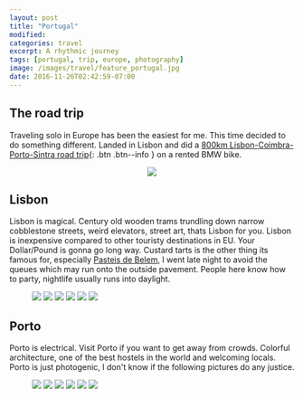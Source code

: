 ```yaml
---
layout: post
title: "Portugal"
modified:
categories: travel
excerpt: A rhythmic journey
tags: [portugal, trip, europe, photography]
image: /images/travel/feature_portugal.jpg
date: 2016-11-26T02:42:59-07:00
---
```


## The road trip
Traveling solo in Europe has been the easiest for me. This time decided to do something different. Landed in Lisbon and did a [800km Lisbon-Coimbra-Porto-Sintra road trip](/blog/motorcycling-abroad){: .btn .btn--info } on a rented BMW bike.
<figure align="center">
    <a href="https://farm1.staticflickr.com/580/31812352431_b1b9986dbc_b.jpg" title=""><img src="https://farm1.staticflickr.com/580/31812352431_b1b9986dbc_c.jpg"></a>
</figure>

## Lisbon
Lisbon is magical. Century old wooden trams trundling down narrow cobblestone streets, weird elevators, street art, thats Lisbon for you. Lisbon is inexpensive compared to other touristy destinations in EU. Your Dollar/Pound is gonna go long way. Custard tarts is the other thing its famous for, especially [Pasteis de Belem](), I went late night to avoid the queues which may run onto the outside pavement. People here know how to party, nightlife usually runs into daylight.

<figure class="half">
    <a href="https://farm1.staticflickr.com/450/31587567112_301112b4c7_b.jpg" title=""><img src="https://farm1.staticflickr.com/450/31587567112_301112b4c7_m.jpg"></a>
    <a href="https://farm1.staticflickr.com/650/30924522683_7112b5772a_b.jpg" title=""><img src="https://farm1.staticflickr.com/650/30924522683_7112b5772a_m.jpg"></a>
    <a href="https://farm1.staticflickr.com/350/31360782860_94f84fc15a_b.jpg" title=""><img src="https://farm1.staticflickr.com/350/31360782860_94f84fc15a_m.jpg"></a>
    <a href="https://farm1.staticflickr.com/610/30923926523_d943dfd71d_b.jpg" title=""><img src="https://farm1.staticflickr.com/610/30923926523_d943dfd71d_m.jpg"></a>
    <a href="https://farm1.staticflickr.com/348/31734038835_bd08b9b7a8_b.jpg" title=""><img src="https://farm1.staticflickr.com/348/31734038835_bd08b9b7a8_m.jpg"></a>
    <a href="https://farm1.staticflickr.com/439/30924563133_406deebf97_b.jpg" title=""><img src="https://farm1.staticflickr.com/439/30924563133_406deebf97_m.jpg"></a>
</figure>

## Porto
Porto is electrical. Visit Porto if you want to get away from crowds. Colorful architecture, one of the best hostels in the world and welcoming locals. Porto is just photogenic, I don't know if the following pictures do any justice.

<figure class="third">
    <a href="https://farm6.staticflickr.com/5566/31363634080_0e0797dcff_b.jpg" title=""><img src="https://farm6.staticflickr.com/5566/31363634080_0e0797dcff_m.jpg"></a>
    <a href="https://farm1.staticflickr.com/656/30893080294_93cee3118f_b.jpg" title=""><img src="https://farm1.staticflickr.com/656/30893080294_93cee3118f_m.jpg"></a>
    <a href="https://farm1.staticflickr.com/598/31736734215_5fa6d1fe71_b.jpg" title=""><img src="https://farm1.staticflickr.com/598/31736734215_5fa6d1fe71_m.jpg"></a>
    <a href="https://farm1.staticflickr.com/775/31620903171_41a5d00e2b_b.jpg" title=""><img src="https://farm1.staticflickr.com/775/31620903171_41a5d00e2b_m.jpg"></a>
    <a href="https://farm1.staticflickr.com/405/31363646870_fe0b65ebed_b.jpg" title=""><img src="https://farm1.staticflickr.com/405/31363646870_fe0b65ebed_m.jpg"></a>
    <a href="https://farm1.staticflickr.com/288/31620846451_4d7ed73d69_b.jpg" title=""><img src="https://farm1.staticflickr.com/288/31620846451_4d7ed73d69_m.jpg"></a>
</figure>
